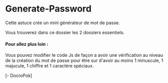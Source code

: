 # Generate-Password

Cette astuce crée un mini générateur de mot de passe.

Vous trouverez dans ce dossier les 2 dossiers essentiels.

####  Pour allez plus loin :
Vous pouvez modifier le code Js de façon a avoir une vérification au niveau de la création du mot de passe pour être sur d'avoir au moins 1 minuscule, 1 majucule, 1 chiffre et 1 caractère spéciaux.

[- DocroPok]